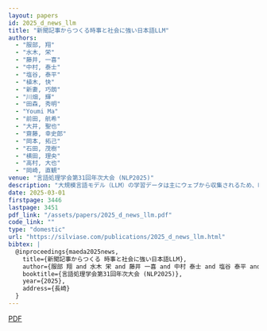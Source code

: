 ```yaml
---
layout: papers
id: 2025_d_news_llm
title: "新聞記事からつくる時事と社会に強い日本語LLM"
authors:
  - "服部, 翔"
  - "水木, 栄"
  - "藤井, 一喜"
  - "中村, 泰士"
  - "塩谷, 泰平"
  - "植木, 快"
  - "新妻, 巧朗"
  - "川畑, 輝"
  - "田森, 秀明"
  - "Youmi Ma"
  - "前田, 航希"
  - "大井, 聖也"
  - "齋藤, 幸史郎"
  - "岡本, 拓己"
  - "石田, 茂樹"
  - "横田, 理央"
  - "高村, 大也"
  - "岡崎, 直観"
venue: "言語処理学会第31回年次大会 (NLP2025)"
description: "大規模言語モデル（LLM）の学習データは主にウェブから収集されるため、時事問題や社会的な知識の習得に課題がある。本研究では、新聞記事データを活用してLLMを継続事前学習することで、時事・社会問題に関する知識と理解力を向上させる手法を提案する。具体的には、朝日新聞社の記事データを用いてLLMを継続学習し、時事問題に関するベンチマークで既存モデルを上回る性能を達成した。また、新聞特有の文体や表現を適切に扱うための前処理手法も開発した。"
date: 2025-03-01
firstpage: 3446
lastpage: 3451
pdf_link: "/assets/papers/2025_d_news_llm.pdf"
code_link: ""
type: "domestic"
url: "https://silviase.com/publications/2025_d_news_llm.html"
bibtex: |
  @inproceedings{maeda2025news,
    title={新聞記事からつくる 時事と社会に強い日本語LLM},
    author={服部 翔 and 水木 栄 and 藤井 一喜 and 中村 泰士 and 塩谷 泰平 and 植木 快 and 新妻 巧朗 and 川畑 輝 and 田森 秀明 and Youmi Ma and 前田 航希 and 大井 聖也 and 齋藤 幸史郎 and 岡本 拓己 and 石田 茂樹 and 横田 理央 and 高村 大也 and 岡崎 直観},
    booktitle={言語処理学会第31回年次大会 (NLP2025)},
    year={2025},
    address={長崎}
  }
---
```


[PDF](/assets/papers/2025_d_news_llm.pdf)
